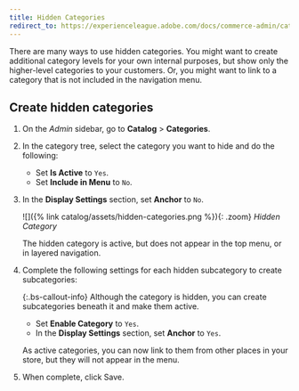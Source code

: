 ```yaml
---
title: Hidden Categories
redirect_to: https://experienceleague.adobe.com/docs/commerce-admin/catalog/categories/category-hidden.html
---
```


There are many ways to use hidden categories. You might want to create additional category levels for your own internal purposes, but show only the higher-level categories to your customers. Or, you might want to link to a category that is not included in the navigation menu.

## Create hidden categories

1. On the _Admin_ sidebar, go to **Catalog** > **Categories**.

1. In the category tree, select the category you want to hide and do the following:

   - Set **Is Active** to `Yes`.
   - Set **Include in Menu** to `No`.

1. In the **Display Settings** section, set **Anchor** to `No`.

   ![]({% link catalog/assets/hidden-categories.png %}){: .zoom}
   _Hidden Category_

    The hidden category is active, but does not appear in the top menu, or in layered navigation.

1. Complete the following settings for each hidden subcategory to create subcategories:

   {:.bs-callout-info}
   Although the category is hidden, you can create subcategories beneath it and make them active.

   - Set **Enable Category** to `Yes`.
   - In the **Display Settings** section, set **Anchor** to `Yes`.

    As active categories, you can now link to them from other places in your store, but they will not appear in the menu.

1. When complete, click <span class="btn">Save</span>.

